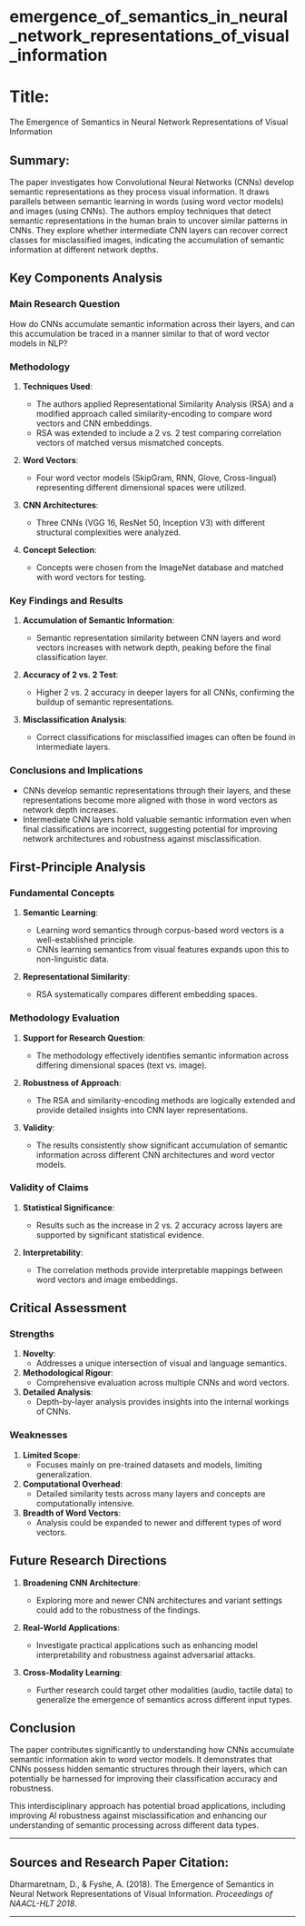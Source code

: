 # emergence_of_semantics_in_neural_network_representations_of_visual _information

# Title:
The Emergence of Semantics in Neural Network Representations of Visual Information

## Summary:
The paper investigates how Convolutional Neural Networks (CNNs) develop semantic representations as they process visual information. It draws parallels between semantic learning in words (using word vector models) and images (using CNNs). The authors employ techniques that detect semantic representations in the human brain to uncover similar patterns in CNNs. They explore whether intermediate CNN layers can recover correct classes for misclassified images, indicating the accumulation of semantic information at different network depths.

## Key Components Analysis

### Main Research Question

How do CNNs accumulate semantic information across their layers, and can this accumulation be traced in a manner similar to that of word vector models in NLP?

### Methodology

1. **Techniques Used**:
    - The authors applied Representational Similarity Analysis (RSA) and a modified approach called similarity-encoding to compare word vectors and CNN embeddings.
    - RSA was extended to include a 2 vs. 2 test comparing correlation vectors of matched versus mismatched concepts.

2. **Word Vectors**:
    - Four word vector models (SkipGram, RNN, Glove, Cross-lingual) representing different dimensional spaces were utilized.

3. **CNN Architectures**:
    - Three CNNs (VGG 16, ResNet 50, Inception V3) with different structural complexities were analyzed.

4. **Concept Selection**:
    - Concepts were chosen from the ImageNet database and matched with word vectors for testing.
  
### Key Findings and Results

1. **Accumulation of Semantic Information**:
    - Semantic representation similarity between CNN layers and word vectors increases with network depth, peaking before the final classification layer.

2. **Accuracy of 2 vs. 2 Test**:
    - Higher 2 vs. 2 accuracy in deeper layers for all CNNs, confirming the buildup of semantic representations.

3. **Misclassification Analysis**:
    - Correct classifications for misclassified images can often be found in intermediate layers.

### Conclusions and Implications

- CNNs develop semantic representations through their layers, and these representations become more aligned with those in word vectors as network depth increases.
- Intermediate CNN layers hold valuable semantic information even when final classifications are incorrect, suggesting potential for improving network architectures and robustness against misclassification.

## First-Principle Analysis

### Fundamental Concepts

1. **Semantic Learning**:
    - Learning word semantics through corpus-based word vectors is a well-established principle.
    - CNNs learning semantics from visual features expands upon this to non-linguistic data.

2. **Representational Similarity**:
    - RSA systematically compares different embedding spaces.

### Methodology Evaluation

1. **Support for Research Question**:
    - The methodology effectively identifies semantic information across differing dimensional spaces (text vs. image).

2. **Robustness of Approach**:
    - The RSA and similarity-encoding methods are logically extended and provide detailed insights into CNN layer representations.

3. **Validity**:
    - The results consistently show significant accumulation of semantic information across different CNN architectures and word vector models.

### Validity of Claims

1. **Statistical Significance**:
    - Results such as the increase in 2 vs. 2 accuracy across layers are supported by significant statistical evidence.

2. **Interpretability**:
    - The correlation methods provide interpretable mappings between word vectors and image embeddings.

## Critical Assessment

### Strengths

1. **Novelty**:
    - Addresses a unique intersection of visual and language semantics.
2. **Methodological Rigour**:
    - Comprehensive evaluation across multiple CNNs and word vectors.
3. **Detailed Analysis**:
    - Depth-by-layer analysis provides insights into the internal workings of CNNs.

### Weaknesses

1. **Limited Scope**:
    - Focuses mainly on pre-trained datasets and models, limiting generalization.
2. **Computational Overhead**:
    - Detailed similarity tests across many layers and concepts are computationally intensive.
3. **Breadth of Word Vectors**:
    - Analysis could be expanded to newer and different types of word vectors.

## Future Research Directions

1. **Broadening CNN Architecture**:
    - Exploring more and newer CNN architectures and variant settings could add to the robustness of the findings.

2. **Real-World Applications**:
    - Investigate practical applications such as enhancing model interpretability and robustness against adversarial attacks.

3. **Cross-Modality Learning**:
    - Further research could target other modalities (audio, tactile data) to generalize the emergence of semantics across different input types.

## Conclusion

The paper contributes significantly to understanding how CNNs accumulate semantic information akin to word vector models. It demonstrates that CNNs possess hidden semantic structures through their layers, which can potentially be harnessed for improving their classification accuracy and robustness. 

This interdisciplinary approach has potential broad applications, including improving AI robustness against misclassification and enhancing our understanding of semantic processing across different data types.

---

## Sources and Research Paper Citation:
Dharmaretnam, D., & Fyshe, A. (2018). The Emergence of Semantics in Neural Network Representations of Visual Information. *Proceedings of NAACL-HLT 2018*. 

___